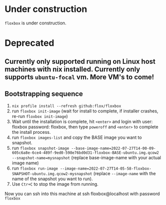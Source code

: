 # Under construction

`floxbox` is under construction.


# Deprecated

## Currently only supported running on Linux host machines with nix installed. Currently only supports `ubuntu-focal` vm. More VM's to come!
## Bootstrapping sequence

1. `nix profile install --refresh github:flox/floxbox`
2. run `floxbox init-image` (wait for install to complete, if installer crashes, re-run `floxbox init-image`)
3. Wait until the installation is complete, hit `<enter>` and login with user: floxbox password: floxbox, then type `poweroff` and `<enter>` to complete the install process.
4. run `floxbox images-list` and copy the BASE image you want to snapshot.
5. run `floxbox snapshot-image --base-image-name=2022-07-27T14-00-09-605c6a8e-6ce4-489f-9ed0-598e76bd0d31-floxbox-BASE-ubuntu.img.qcow2 --snapshot-name=mysnapshot` (replace base-image-name with your actual image name)
6. run `floxbox run-image --image-name=2022-07-27T14-05-58-floxbox-SNAPSHOT-ubuntu.img.qcow2-mysnapshot` (replace `--image-name` with the name of the snapshot you want to run).
7. Use `Ctr+C` to stop the image from running.


Now you can ssh into this machine at ssh floxbox@localhost with password `floxbox`

